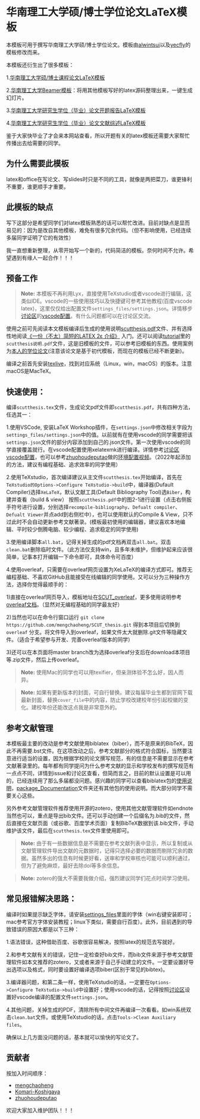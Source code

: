 # 华南理工大学硕/博士学位论文LaTeX模板

本模板可用于撰写华南理工大学硕/博士学位论文。模板由[alwintsui](https://github.com/alwintsui/scutthesis)以及[yecfly](https://github.com/yecfly/scut-thesis)的模板修改而来。

本模板还衍生出了很多模板：

1.[华南理工大学硕/博士课程论文LaTeX模板](https://github.com/mengchaoheng/SCUT_course)

2.[华南理工大学Beamer模板](https://github.com/mengchaoheng/SCUT_beamer)：将用其他模板写好的latex源码整理出来，一键生成幻灯片。

3.[华南理工大学研究生学位（毕业）论文开题报告LaTeX模板](https://github.com/mengchaoheng/SCUT_Report_Latex)

4.[华南理工大学研究生学位（毕业）论文文献综述LaTeX模板](https://github.com/mengchaoheng/SCUT_Review_Latex)

鉴于大家快毕业了才会来本网站查看，所以开题有关的latex模板还需要大家帮忙传播出去给需要的同学。

## 为什么需要此模板
latex和office在写论文、写slides时只是不同的工具，就像是两把菜刀，谁更锋利不重要，谁更顺手才重要。

## 此模板的缺点
写下这部分是希望同学们对latex模板熟悉的话可以帮忙改进。目前对缺点是显而易见的：因为是改自其他模板，难免有很多冗余代码。（但不影响使用，已经连续多届同学证明了它的有效性）

我一直想重新整理，从零开始写一个新的，代码简洁的模板。奈何时间不允许。希望遇到有缘人一起合作！！！

## 预备工作

> **Note:** 本模板不再利用Lyx，直接使用TeXstudio或者vscode进行编辑，这类似IDE。vscode的一些使用技巧以及快捷键可参考其他教程(百度vscode latex)，这里仅仅给出配置文件`settings_files/settings.json`。详情移步[讨论区](https://github.com/mengchaoheng/SCUT_thesis/discussions)的[vscode配置](https://github.com/mengchaoheng/SCUT_thesis/discussions/6)。有什么问题都可以在讨论区交流。

使用之前可先阅读本文模板编译后生成的使用说明[scutthesis.pdf](https://github.com/mengchaoheng/SCUT_thesis/blob/master/scutthesis.pdf)文件、并有选择性地阅读[《一份（不太）简短的LATEX 2ε 介绍》](https://github.com/CTeX-org/lshort-zh-cn.git) 入门。还可以阅读[tutorial](https://github.com/mengchaoheng/SCUT_thesis/tree/master/tutorial)里的`scutthesis说明.pdf`文件，这是旧模板的文件，可以参考旧模板的东西。使用案例为[本人的学位论文](https://github.com/mengchaoheng/SCUTthesis-mengchaoheng.git)(注意该论文是基于初代模板，而现在的模板已经不断更新)。

编译之前首先安装[texlive](https://www.tug.org/texlive/)，找到对应系统（Linux，win，macOS）的版本。注意macOS是MacTeX。

## 快速使用：

编译`scutthesis.tex`文件，生成论文pdf文件即`scutthesis.pdf`，共有四种方法，任选其一：

1.使用VSCode, 安装LaTeX Workshop插件，在`settings.json`中修改相关字段为`settings_files/settings.json`中的值。以前就有在使用vscode的同学需要把该`settings.json`文件的部分内容添加到自己的.json文件。第一次使用vscode的同学直接覆盖就行。在vscode配置使用xelatexmk进行编译。详情参考[讨论区vscode配置](https://github.com/mengchaoheng/SCUT_thesis/discussions/6)，也可以参考[zhuohoudeputao](https://github.com/zhuohoudeputao)做的[环境配置视频](hihihttps://www.bilibili.com/video/BV1jT4y1e7QT)。（2022年起添加的方法，建议有编程基础、追求效率的同学使用）

2.使用TeXstudio，首次编译建议从主文件`scutthesis.tex`开始编译，首先在`TeXstudio的Options->Configure TeXstudio->build`中，编译器(Dufault Compiler)选择`XeLaTeX`，默认文献工具(Default Bibliography Tool)选`Biber`，构建并查看（build & view） 按照`scutthesis.pdf`中的图2-1进行设置（点击右侧扳手符号进行设置，分别选择`recompile-bibliography`、`Defualt compiler`、`Defualt Viewer`并点add到右侧栏中），也可以使用默认的Compile & View，只不过此时不会自动更新参考文献著录。(模板最初使用的编辑器，建议喜欢本地编辑、平时较少倒腾电脑、较少编程、追求稳定的同学使用)

3.使用编译脚本`all.bat`，记得关掉生成的pdf文档再双击`all.bat`。双击`clean.bat`删除临时文件。（此方法仅支持win，且多年未维护，但维护起来应该很简单，记事本打开编辑一下命令即可，具体命令可百度）

4.使用overleaf，只需要在overleaf网页设置为XeLaTeX的编译方式即可。推荐无编程基础、不喜欢GitHub且能接受在线编辑的同学使用。又可以分为三种操作方法，选择你觉得最顺手的：

1)直接在overleaf网页导入，模板地址在[SCUT_overleaf](https://www.overleaf.com/latex/templates/scut-thesis/bgybznvkjdfx)，更多使用说明参考[overleaf文档](https://www.overleaf.com/learn)。（显然对无编程基础的同学最友好）

2)当然也可以在命令行窗口运行 `git clone https://github.com/mengchaoheng/SCUT_thesis.git` 得到本项目后切换到 `overleaf` 分支。将文件导入到overleaf，如果文件太大就删除.git文件等隐藏文件。（适合于希望参与开发、完善overleaf版本的同学）

3)还可以在本页面将master branch改为选择overleaf分支后在download本项目等.zip文件，然后上传overleaf。

> **Note:** 使用Mac的同学也可以用texifier，但亲测体验不怎么好，因人而异。

> **Note:** 如果有更新版本的封面，可自行替换。建议每届毕业生都到官网下载最新封面，替换`cover_file`中的内容，防止学校改建校年份引起校徽的变化。建校年份还能改这点我是非常意外的。

## 参考文献管理

本模板最主要的改动是参考文献使用biblatex（biber），而不是原来的BibTeX，因此不再需要.bst文件。在这项改动之后，参考文献部分的格式符合国标，当然要注意进行适当的设置，因为根据学校的论文撰写规范，有的信息是不需要显示在参考文献著录里的。每年都有同学提问为什么参考文献的显示和学校发布的撰写规范有一点点不同，详情到issue和讨论区查看，但简而言之，目前的默认设置是可以用的，已经连续用了那么多届都没问题。感兴趣的同学可以查看biblatex包的[使用说明](https://github.com/mengchaoheng/SCUT_thesis/blob/master/settings_files/package_Documentation/biblatex-gb7714-2015.pdf)，[package_Documentation](https://github.com/mengchaoheng/SCUT_thesis/tree/master/settings_files/package_Documentation)文件夹还有其他包的使用说明。而大部分同学不需要关心这些。

另外参考文献管理软件推荐使用开源的zotero，使用其他文献管理软件如endnote当然也可以，重点是导出bib文件。还可以手动创建一个后缀名为.bib的文件，然后直接在文献页面（或谷歌、百度学术页面）复制BibTeX数据到该.bib文件，手动维护该文件，最后在`scutthesis.tex`文件里使用即可。
> **Note:** 由于有一些数据信息是不需要在参考文献列表中显示，所以复制或从文献管理软件导出文献的元数据时，记得只选择必要的数据而剔除冗余的数据。虽然多出的信息有时候更好看，送审和学校审核也可能可以顺利通过，但为了避免麻烦，最好去除doi等多余信息。

> **Note:** zotero的强大不需要我做介绍，强烈建议同学们花点时间学习使用。

## 常见报错解决思路：

编译时如果提示缺乏字体，请安装[settings_files](https://github.com/mengchaoheng/SCUT_thesis/tree/master/settings_files)里面的字体（win右键安装即可；mac参考官方字体安装教程；linux下类似，需要自行百度）。此外，目前遇到的导致错误的原因大都是以下三种：

1.语法错误，这种借助百度、谷歌很容易解决，按照latex的规范去写就好。

2.和参考文献有关的错误，记住一定检查好bib文件，而bib文件来源于参考文献管理软件如本文推荐的zotero，又或者来源于自己手动建立的文件。一定要设置好导出选项以及格式，同时要设置好编译选项biber(区别于常见的bibtex)。

3.编译器问题，和第二条一样，使用TeXstudio的话，一定要在`Options->Configure TeXstudio->build`中设置好；使用vscode的话，记得按照[讨论区](https://github.com/mengchaoheng/SCUT_thesis/discussions)设置好vscode编译的配置文件`settings.json`。

4.其他问题，关掉生成的PDF，清除所有中间文件再编译一次看看。如win系统双击`clean.bat`文件。或使用TeXstudio的话，点击`Tools->Clean Auxiliary files`。

确保以上几方面没问题的话，基本就可以愉快的写论文了。

## 贡献者

按加入时间顺序：
  * [mengchaoheng](https://github.com/mengchaoheng)
  * [Komari-Koshigaya](https://github.com/Komari-Koshigaya)
  * [zhuohoudeputao](https://github.com/zhuohoudeputao)

欢迎大家加入维护团队！！！

